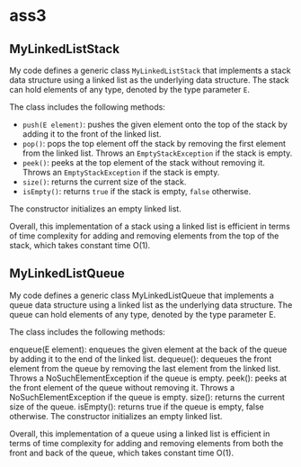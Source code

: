 # ass3


## MyLinkedListStack

My code defines a generic class `MyLinkedListStack` that implements a stack data structure using a linked list as the underlying data structure. The stack can hold elements of any type, denoted by the type parameter `E`. 

The class includes the following methods:
- `push(E element)`: pushes the given element onto the top of the stack by adding it to the front of the linked list.
- `pop()`: pops the top element off the stack by removing the first element from the linked list. Throws an `EmptyStackException` if the stack is empty.
- `peek()`: peeks at the top element of the stack without removing it. Throws an `EmptyStackException` if the stack is empty.
- `size()`: returns the current size of the stack.
- `isEmpty()`: returns `true` if the stack is empty, `false` otherwise.

The constructor initializes an empty linked list. 

Overall, this implementation of a stack using a linked list is efficient in terms of time complexity for adding and removing elements from the top of the stack, which takes constant time O(1).


## MyLinkedListQueue
My code defines a generic class MyLinkedListQueue that implements a queue data structure using a linked list as the underlying data structure. The queue can hold elements of any type, denoted by the type parameter E.

The class includes the following methods:

enqueue(E element): enqueues the given element at the back of the queue by adding it to the end of the linked list.
dequeue(): dequeues the front element from the queue by removing the last element from the linked list. Throws a NoSuchElementException if the queue is empty.
peek(): peeks at the front element of the queue without removing it. Throws a NoSuchElementException if the queue is empty.
size(): returns the current size of the queue.
isEmpty(): returns true if the queue is empty, false otherwise.
The constructor initializes an empty linked list.

Overall, this implementation of a queue using a linked list is efficient in terms of time complexity for adding and removing elements from both the front and back of the queue, which takes constant time O(1).
